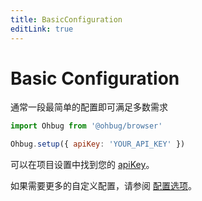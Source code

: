 ```yaml
---
title: BasicConfiguration
editLink: true
---
```


# Basic Configuration

通常一段最简单的配置即可满足多数需求

```javascript
import Ohbug from '@ohbug/browser'

Ohbug.setup({ apiKey: 'YOUR_API_KEY' })
```

可以在项目设置中找到您的 [apiKey](/)。

如果需要更多的自定义配置，请参阅 [配置选项](../api/api.md)。
